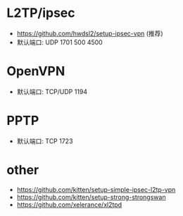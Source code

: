 # L2TP/ipsec
- https://github.com/hwdsl2/setup-ipsec-vpn (推荐)
- 默认端口: UDP 1701 500 4500

# OpenVPN
- 默认端口: TCP/UDP 1194


# PPTP
- 默认端口: TCP 1723

# other
- https://github.com/kitten/setup-simple-ipsec-l2tp-vpn
- https://github.com/kitten/setup-strong-strongswan
- https://github.com/xelerance/xl2tpd
